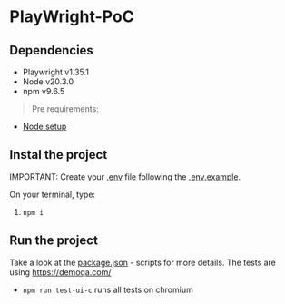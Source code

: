 # PlayWright-PoC

## Dependencies

- Playwright v1.35.1
- Node v20.3.0
- npm v9.6.5

> Pre requirements: 
- [Node setup](https://nodejs.dev/en/learn/how-to-install-nodejs/)

## Instal the project

IMPORTANT: Create your [.env](.env) file following the [.env.example](.env.example).

On your terminal, type:

1. `npm i`

## Run the project
Take a look at the [package.json](package.json) - scripts for more details.
The tests are using https://demoqa.com/

- `npm run test-ui-c` runs all tests on chromium